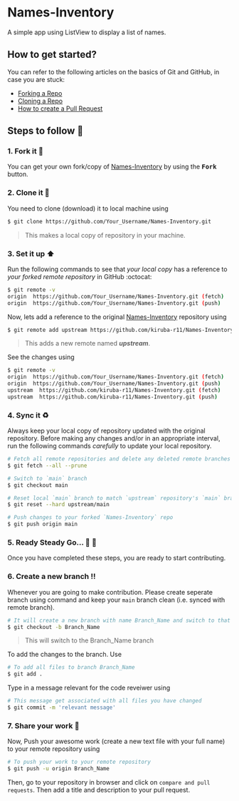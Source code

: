 # Names-Inventory
A simple app using ListView to display a list of names.

## How to get started?
You can refer to the following articles on the basics of Git and GitHub, in case you are stuck:

- [Forking a Repo](https://help.github.com/en/github/getting-started-with-github/fork-a-repo)
- [Cloning a Repo](https://help.github.com/en/desktop/contributing-to-projects/creating-a-pull-request)
- [How to create a Pull Request](https://opensource.com/article/19/7/create-pull-request-github)

## Steps to follow :scroll:

### 1. Fork it :fork_and_knife:

You can get your own fork/copy of [Names-Inventory](https://github.com/kiruba-r11/Names-Inventory) by using the <kbd><b>Fork</b></kbd> button.

### 2. Clone it :busts_in_silhouette:

You need to clone (download) it to local machine using

```sh
$ git clone https://github.com/Your_Username/Names-Inventory.git
```

> This makes a local copy of repository in your machine.

### 3. Set it up :arrow_up:

Run the following commands to see that *your local copy* has a reference to *your forked remote repository* in GitHub :octocat:

```sh
$ git remote -v
origin  https://github.com/Your_Username/Names-Inventory.git (fetch)
origin  https://github.com/Your_Username/Names-Inventory.git (push)
```
Now, lets add a reference to the original [Names-Inventory](https://github.com/kiruba-r11/Names-Inventory) repository using

```sh
$ git remote add upstream https://github.com/kiruba-r11/Names-Inventory.git
```

> This adds a new remote named ***upstream***.

See the changes using

```sh
$ git remote -v
origin  https://github.com/Your_Username/Names-Inventory.git (fetch)
origin  https://github.com/Your_Username/Names-Inventory.git (push)
upstream  https://github.com/kiruba-r11/Names-Inventory.git (fetch)
upstream  https://github.com/kiruba-r11/Names-Inventory.git (push)
```

### 4. Sync it :recycle:

Always keep your local copy of repository updated with the original repository.
Before making any changes and/or in an appropriate interval, run the following commands *carefully* to update your local repository.

```sh
# Fetch all remote repositories and delete any deleted remote branches
$ git fetch --all --prune

# Switch to `main` branch
$ git checkout main

# Reset local `main` branch to match `upstream` repository's `main` branch
$ git reset --hard upstream/main

# Push changes to your forked `Names-Inventory` repo
$ git push origin main
```

### 5. Ready Steady Go... :turtle: :rabbit2:

Once you have completed these steps, you are ready to start contributing.

### 6. Create a new branch :bangbang:

Whenever you are going to make contribution. Please create seperate branch using command and keep your `main` branch clean (i.e. synced with remote branch).

```sh
# It will create a new branch with name Branch_Name and switch to that branch
$ git checkout -b Branch_Name
```

> This will switch to the Branch_Name branch

To add the changes to the branch. Use

```sh
# To add all files to branch Branch_Name
$ git add .
```

Type in a message relevant for the code reveiwer using

```sh
# This message get associated with all files you have changed
$ git commit -m 'relevant message'
```

### 7. Share your work :star_struck:

Now, Push your awesome work (create a new text file with your full name) to your remote repository using

```sh
# To push your work to your remote repository
$ git push -u origin Branch_Name
```

Then, go to your repository in browser and click on `compare and pull requests`.
Then add a title and description to your pull request.
